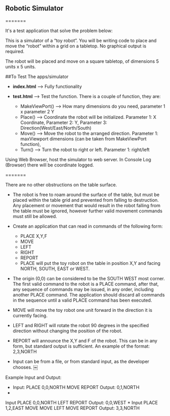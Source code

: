 ## Robotic Simulator

=======

It's a test application that solve the problem below:

This is a simulator of a “toy robot”. You will be writing code to place and move the “robot” within a grid on a tabletop. No graphical output is required.

The robot will be placed and move on a square tabletop, of dimensions 5 units x 5 units.


##To Test The apps/simulator

* **index.html** --> Fully functionality

* **test.html** --> Test the function. There is a couple of function, they are: 
	* MakeViewPort() --> How many dimensions do you need, parameter 1 x parameter 2 Y
	* Place() --> Coordinate the robot will be initialized. Parameter 1: X Coordinate, Parameter 2: Y, Parameter 3: Direction(West/East/North/South)
	* Move() --> Move the robot to the arranged direction. Parameter 1: maxViewport dimensions (can be taken from MakeViewPort function), 
	* Turn() --> Turn the robot to right or left. Parameter 1: right/left

Using Web Browser, host the simulator to web server. 
In Console Log (Browser) there will be coordinate logged. 


=======

There are no other obstructions on the table surface.

* The robot is free to roam around the surface of the table, but must be placed within the table grid and prevented from falling to destruction. Any placement or movement that would result in the robot falling from the table must be ignored, however further valid movement commands must still be allowed.

 
* Create an application that can read in commands of the following form: 

	* PLACE X,Y,F
	* MOVE
	* LEFT
	* RIGHT 
	* REPORT
	* PLACE will put the toy robot on the table in position X,Y and facing NORTH, SOUTH, EAST or WEST.
	
* The origin (0,0) can be considered to be the SOUTH WEST most corner.
The first valid command to the robot is a PLACE command, after that, any sequence of commands may be issued, in any order, including another PLACE command. The application should discard all commands in the sequence until a valid PLACE command has been executed.

* MOVE will move the toy robot one unit forward in the direction it is currently facing.
* LEFT and RIGHT will rotate the robot 90 degrees in the specified direction without changing the position of the robot.
* REPORT will announce the X,Y and F of the robot. This can be in any form, but standard output is sufficient. An example of the format: 2,3,NORTH
* Input can be from a file, or from standard input, as the developer chooses.
￼

Example Input and Output: 

* Input:
PLACE 0,0,NORTH
MOVE
REPORT
Output: 
0,1,NORTH
* 
Input
PLACE 0,0,NORTH 
LEFT
REPORT
Output: 
0,0,WEST
* 
Input
PLACE 1,2,EAST 
MOVE
MOVE
LEFT
MOVE
REPORT
Output: 
3,3,NORTH








